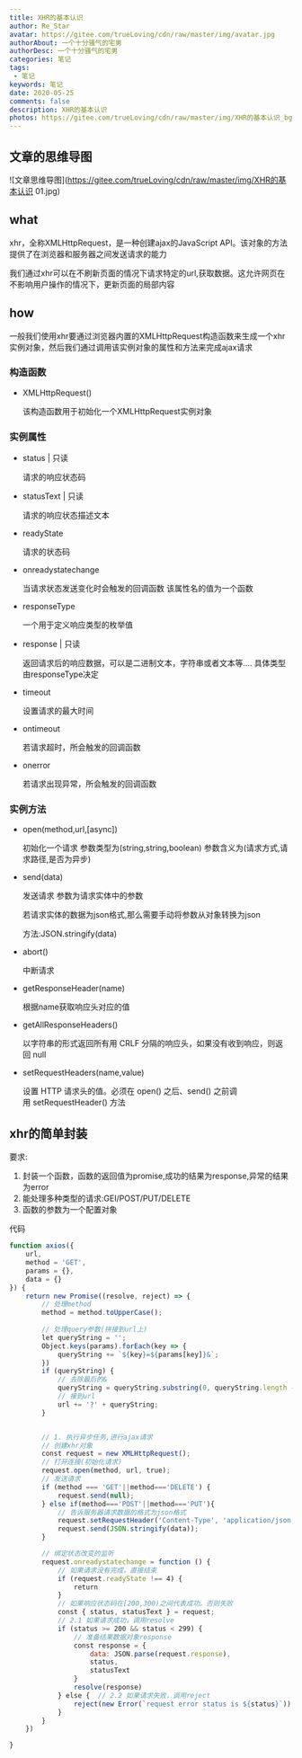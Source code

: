 ```yaml
---
title: XHR的基本认识
author: Re_Star
avatar: https://gitee.com/trueLoving/cdn/raw/master/img/avatar.jpg
authorAbout: 一个十分骚气的宅男
authorDesc: 一个十分骚气的宅男
categories: 笔记
tags:
 - 笔记
keywords: 笔记
date: 2020-05-25
comments: false
description: XHR的基本认识
photos: https://gitee.com/trueLoving/cdn/raw/master/img/XHR的基本认识_bg.jpg
---
```


## 文章的思维导图


![文章思维导图](https://gitee.com/trueLoving/cdn/raw/master/img/XHR的基本认识 01.jpg)



## what

xhr，全称XMLHttpRequest，是一种创建ajax的JavaScript API。该对象的方法提供了在浏览器和服务器之间发送请求的能力

我们通过xhr可以在不刷新页面的情况下请求特定的url,获取数据。这允许网页在不影响用户操作的情况下，更新页面的局部内容

## how

一般我们使用xhr要通过浏览器内置的XMLHttpRequest构造函数来生成一个xhr实例对象，然后我们通过调用该实例对象的属性和方法来完成ajax请求

### 构造函数

- XMLHttpRequest()

  该构造函数用于初始化一个XMLHttpRequest实例对象

### 实例属性

- status | 只读

  请求的响应状态码

- statusText | 只读

  请求的响应状态描述文本

- readyState

  请求的状态码

- onreadystatechange

  当请求状态发送变化时会触发的回调函数
  该属性名的值为一个函数

- responseType

  一个用于定义响应类型的枚举值

- response | 只读

  返回请求后的响应数据，可以是二进制文本，字符串或者文本等....
  具体类型由responseType决定

- timeout

  设置请求的最大时间

- ontimeout

  若请求超时，所会触发的回调函数

- onerror

  若请求出现异常，所会触发的回调函数

### 实例方法

- open(method,url,[async])

  初始化一个请求
  参数类型为(string,string,boolean)
  参数含义为(请求方式,请求路径,是否为异步)

- send(data)

  发送请求
  参数为请求实体中的参数
  
  若请求实体的数据为json格式,那么需要手动将参数从对象转换为json
  
  方法:JSON.stringify(data)

- abort()

  中断请求

- getResponseHeader(name)

  根据name获取响应头对应的值

- getAllResponseHeaders()

  以字符串的形式返回所有用 CRLF 分隔的响应头，如果没有收到响应，则返回 null

- setRequestHeaders(name,value)

  设置 HTTP 请求头的值。必须在 open() 之后、send() 之前调用 setRequestHeader() 方法

## xhr的简单封装

要求:
1. 封装一个函数，函数的返回值为promise,成功的结果为response,异常的结果为error
2. 能处理多种类型的请求:GEI/POST/PUT/DELETE
3. 函数的参数为一个配置对象


代码

```js
function axios({
    url,
    method = 'GET',
    params = {},
    data = {}
}) {
    return new Promise((resolve, reject) => {
        // 处理method
        method = method.toUpperCase();
        
        // 处理query参数(拼接到url上)
        let queryString = '';
        Object.keys(params).forEach(key => {
            queryString += `${key}=${params[key]}&`;
        })
        if (queryString) {
            // 去除最后的&
            queryString = queryString.substring(0, queryString.length - 1);
            // 接到url
            url += '?' + queryString;
        }


        // 1. 执行异步任务,进行ajax请求
        // 创建xhr对象
        const request = new XMLHttpRequest();
        // 打开连接(初始化请求)
        request.open(method, url, true);
        // 发送请求
        if (method === 'GET'||method==='DELETE') {
            request.send(null);
        } else if(method==='POST'||method==='PUT'){
            // 告诉服务器请求数据的格式为json格式
            request.setRequestHeader('Content-Type', 'application/json;charset=UTF-8');
            request.send(JSON.stringify(data));
        }

        // 绑定状态改变的监听
        request.onreadystatechange = function () {
            // 如果请求没有完成，直接结束
            if (request.readyState !== 4) {
                return
            }
            // 如果响应状态码在[200,300)之间代表成功。否则失败
            const { status, statusText } = request;
            // 2.1 如果请求成功，调用resolve
            if (status >= 200 && status < 299) {
                // 准备结果数据对象response
                const response = {
                    data: JSON.parse(request.response),
                    status,
                    statusText
                }
                resolve(response)
            } else {  // 2.2 如果请求失败，调用reject
                reject(new Error(`request error status is ${status}`))
            }
        }
    })

}
```